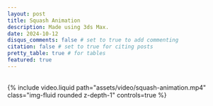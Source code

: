 ```yaml
---
layout: post
title: Squash Animation
description: Made using 3ds Max.
date: 2024-10-12
disqus_comments: false # set to true to add commenting
citation: false # set to true for citing posts
pretty_table: true # for tables
featured: true
---
```


<br>

<div class="row mt-3">
    <div class="col-sm mt-3 mt-md-0">
        {% include video.liquid path="assets/video/squash-animation.mp4" class="img-fluid rounded z-depth-1" controls=true %}
    </div>
</div>
